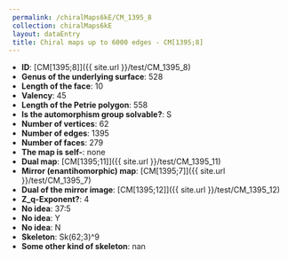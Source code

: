 ```yaml
--- 
 permalink: /chiralMaps6kE/CM_1395_8 
 collection: chiralMaps6kE
 layout: dataEntry
 title: Chiral maps up to 6000 edges - CM[1395;8]
---
```


- **ID**: [CM[1395;8]]({{ site.url }}/test/CM_1395_8)
- **Genus of the underlying surface**: 528
- **Length of the face**: 10
- **Valency**: 45
- **Length of the Petrie polygon**: 558
- **Is the automorphism group solvable?**: S
- **Number of vertices**: 62
- **Number of edges**: 1395
- **Number of faces**: 279
- **The map is self-**: none
- **Dual map**: [CM[1395;11]]({{ site.url }}/test/CM_1395_11)
- **Mirror (enantihomorphic) map**: [CM[1395;7]]({{ site.url }}/test/CM_1395_7)
- **Dual of the mirror image**: [CM[1395;12]]({{ site.url }}/test/CM_1395_12)
- **Z_q-Exponent?**: 4
- **No idea**:  37:5
- **No idea**: Y
- **No idea**: N
- **Skeleton**: Sk(62;3)^9
- **Some other kind of skeleton**: nan
